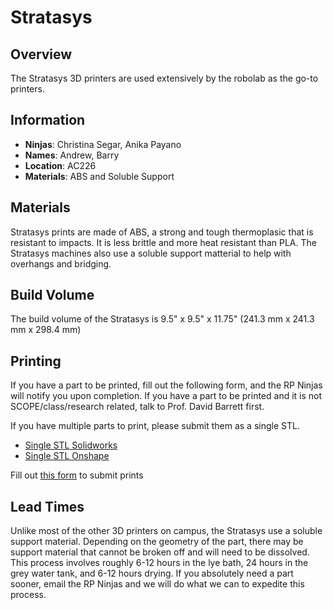 # Stratasys
## Overview
The Stratasys 3D printers are used extensively by the robolab as the go-to printers.

## Information
- **Ninjas**: Christina Segar, Anika Payano
- **Names**: Andrew, Barry
- **Location**: AC226
- **Materials**: ABS and Soluble Support

## Materials
Stratasys prints are made of ABS, a strong and tough thermoplasic that is resistant to impacts. It is less brittle and more heat resistant than PLA. The Stratasys machines also use a soluble support matterial to help with overhangs and bridging.

## Build Volume
The build volume of the Stratasys is 9.5" x 9.5" x 11.75" (241.3 mm x 241.3 mm x 298.4 mm)

## Printing
If you have a part to be printed, fill out the following form, and the RP Ninjas will notify you upon completion. If you have a part to be printed and it is not SCOPE/class/research related, talk to Prof. David Barrett first.

If you have multiple parts to print, please submit them as a single STL. 

- [Single STL Solidworks](files/buildable_STL_Guide.pdf)
- [Single STL Onshape]()


Fill out [this form](https://goo.gl/forms/gzTmUhogBM3Wxqo92) to submit prints

## Lead Times
Unlike most of the other 3D printers on campus, the Stratasys use a soluble support material. Depending on the geometry of the part, there may be support material that cannot be broken off and will need to be dissolved. This process involves roughly 6-12 hours in the lye bath, 24 hours in the grey water tank, and 6-12 hours drying. If you absolutely need a part sooner, email the RP Ninjas and we will do what we can to expedite this process.
